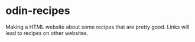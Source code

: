 # odin-recipes

Making a HTML website about some recipes that are pretty good.
Links will lead to recipes on other websites.